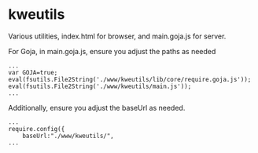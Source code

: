 # kweutils
Various utilities, index.html for browser, and main.goja.js for server.

For Goja, in main.goja.js, ensure you adjust the paths as needed
```
...
var GOJA=true;
eval(fsutils.File2String('./www/kweutils/lib/core/require.goja.js'));
eval(fsutils.File2String('./www/kweutils/main.js'));
...
```
Additionally, ensure you adjust the baseUrl as needed.

```
...
require.config({
    baseUrl:"./www/kweutils/",
...
```

